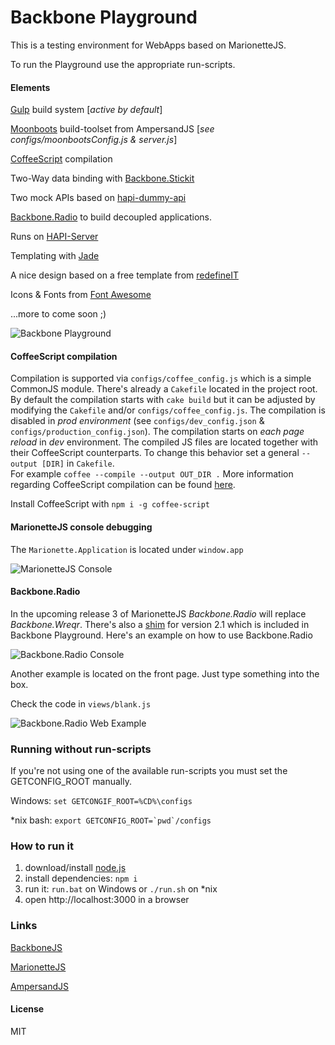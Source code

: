 # Backbone Playground

This is a testing environment for WebApps based on MarionetteJS.

To run the Playground use the appropriate run-scripts.

#### Elements

[Gulp](https://www.npmjs.org/package/gulp) build system [_active by default_]

[Moonboots](https://www.npmjs.org/package/moonboots) build-toolset from AmpersandJS [_see configs/moonbootsConfig.js & server.js_]

[CoffeeScript](http://coffeescript.org/) compilation

Two-Way data binding with [Backbone.Stickit](http://nytimes.github.io/backbone.stickit/)

Two mock APIs based on [hapi-dummy-api](https://github.com/HenrikJoreteg/hapi-dummy-api)

[Backbone.Radio](https://github.com/jmeas/backbone.radio) to build decoupled applications.

Runs on [HAPI-Server](http://hapijs.com)

Templating with [Jade](http://jade-lang.com/)

A nice design based on a free template from [redefineIT](http://redefineinfotech.com/5-free-bootstrap-html-templates/)

Icons & Fonts from [Font Awesome](http://fortawesome.github.io/Font-Awesome/)

...more to come soon ;)

![Backbone Playground](http://q40.imgup.net/backbone_p1d5e.png "Playground Screenshot")

#### CoffeeScript compilation

Compilation is supported via `configs/coffee_config.js` which is a simple CommonJS module. There's already a  `Cakefile` located in the project root. 
By default the compilation starts with `cake build` but it can be adjusted by modifying the `Cakefile` and/or `configs/coffee_config.js`.
The compilation is disabled in _prod environment_ (see `configs/dev_config.json` & `configs/production_config.json`).
The compilation starts on _each page reload_ in _dev_ environment. The compiled JS files are located together with 
their CoffeeScript counterparts. To change this behavior set a general `--output [DIR]` in `Cakefile`.  
For example `coffee --compile --output OUT_DIR .` More information regarding CoffeeScript compilation can be found [here](http://arcturo.github.io/library/coffeescript/05_compiling.html).

Install CoffeeScript with `npm i -g coffee-script`

#### MarionetteJS console debugging

The `Marionette.Application` is located under `window.app` 

![MarionetteJS Console](http://t88.imgup.net/marionette5d70.png "MarionetteJS")

#### Backbone.Radio

In the upcoming release 3 of MarionetteJS _Backbone.Radio_ will replace _Backbone.Wreqr_. There's also a [shim](https://gist.github.com/jmeas/7992474cdb1c5672d88b) 
for version 2.1 which is included in Backbone Playground. Here's an example on how to use Backbone.Radio

![Backbone.Radio Console](http://s86.imgup.net/backbone_r42e4.png "Backbone.Radio Console")

Another example is located on the front page. Just type something into the box.

Check the code in `views/blank.js`

![Backbone.Radio Web Example](http://n33.imgup.net/backbonerabe42.png "Backbone.Radio Web")

### Running without run-scripts
If you're not using one of the available run-scripts you must set the GETCONFIG_ROOT manually.

Windows: 
`set GETCONGIF_ROOT=%CD%\configs`

*nix bash:
`` export GETCONFIG_ROOT=`pwd`/configs ``

### How to run it

1. download/install [node.js](http://nodejs.org/)
1. install dependencies: `npm i`
1. run it: `run.bat` on Windows or `./run.sh` on *nix
1. open http://localhost:3000 in a browser

### Links

[BackboneJS](http://backbonejs.org)

[MarionetteJS](http://marionettejs.com)

[AmpersandJS](http://ampersandjs.com)

#### License

MIT
